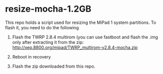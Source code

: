 # resize-mocha-1.2GB
This repo holds a script used for resizing the MiPad 1 system partitions. 
To flash it, you need to do the following

1. Flash the TWRP 2.8.4 multirom (you can use fastboot and flash the .img only after extracting it from the zip: http://xep.8800.org/mipad/TWRP_multirom-v2.8.4-mocha.zip

2. Reboot in recovery

3. Flash the zip downloaded from this repo.

